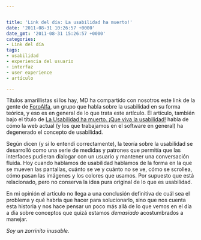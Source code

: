 ```yaml
---


title: 'Link del día: La usabilidad ha muerto!'
date: '2011-08-31 10:26:57 +0000'
date_gmt: '2011-08-31 15:26:57 +0000'
categories:
- Link del día
tags:
- usabilidad
- experiencia del usuario
- interfaz
- user experience
- artículo

---
```



Títulos amarillistas si los hay, MD ha compartido con nosotros este link de la gente de [ForoAlfa](http://foroalfa.org/), un grupo que habla sobre la usabilidad en su forma teórica, y eso es en general de lo que trata este artículo. El artículo, también bajo el título de [La Usabilidad ha muerto. ¡Que viva la usabilidad!](http://foroalfa.org/articulos/la-usabilidad-ha-muerto-que-viva-la-usabilidad) habla de cómo la web actual (y los que trabajamos en el software en general) ha degenerado el concepto de usabilidad.

Según dicen (y si lo entendí correctamente), la teoría sobre la usabilidad se desarrolló como una serie de medidas y patrones que permitía que las interfaces pudieran dialogar con un usuario y mantener una conversación fluida. Hoy cuando hablamos de usabilidad hablamos de la forma en la que se mueven las pantallas, cuánto se ve y cuánto no se ve, cómo se scrollea, cómo pasan las imágenes y los colores que usamos. Por supuesto que está relacionado, pero no conserva la idea pura original de lo que es usabilidad.

En mi opinión el artículo no llega a una conclusión definitiva de cuál sea el problema y qué habría que hacer para solucionarlo, sino que nos cuenta esta historia y nos hace pensar un poco más allá de lo que vemos en el día a día sobre conceptos que quizá estamos _demasiado_ acostumbrados a manejar.

_Soy un zorrinito inusable._
